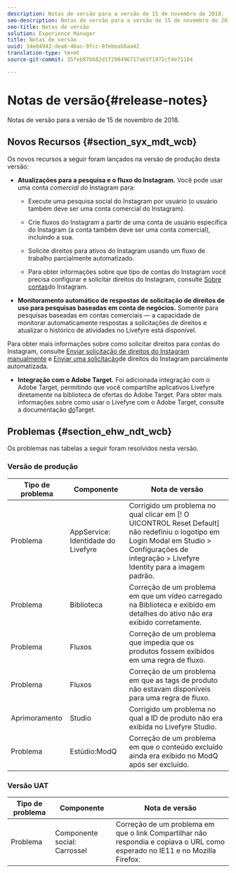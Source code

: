 ```yaml
---
description: Notas de versão para a versão de 15 de novembro de 2018.
seo-description: Notas de versão para a versão de 15 de novembro de 2018.
seo-title: Notas de versão
solution: Experience Manager
title: Notas de versão
uuid: 34e64943-dea6-46ac-9fcc-8febeab6aa42
translation-type: tm+mt
source-git-commit: 35feb87bb82d1f298496717a65f1972cf4e71104

---
```



# Notas de versão{#release-notes}

Notas de versão para a versão de 15 de novembro de 2018.

## Novos Recursos {#section_syx_mdt_wcb}

Os novos recursos a seguir foram lançados na versão de produção desta versão:

* **Atualizações para a pesquisa e o fluxo do Instagram.** Você pode usar uma conta *comercial do* Instagram para:

   * Execute uma pesquisa social do Instagram por usuário (o usuário também deve ser uma conta comercial do Instagram).

   * Crie fluxos do Instagram a partir de uma conta de usuário específica do Instagram (a conta também deve ser uma conta comercial), incluindo a sua.

   * Solicite direitos para ativos do Instagram usando um fluxo de trabalho parcialmente automatizado.

   * Para obter informações sobre que tipo de contas do Instagram você precisa configurar e solicitar direitos do Instagram, consulte [Sobre contas](/help/using/c-users-creating-accounts-with-studio-access/t-configure-social-accout-instagram/c-about-instagram-accounts.md)do Instagram.

* **Monitoramento automático de respostas de solicitação de direitos de uso para pesquisas baseadas em conta de negócios.** Somente para pesquisas baseadas em contas comerciais — a capacidade de monitorar automaticamente respostas a solicitações de direitos e atualizar o histórico de atividades no Livefyre está disponível.

Para obter mais informações sobre como solicitar direitos para contas do Instagram, consulte [Enviar solicitação de direitos do Instagram manualmente](/help/using/c-how-requesting-rights-works/c-send-instagram-manual-rights-request.md) e [Enviar uma solicitação](/help/using/c-how-requesting-rights-works/c-send-an-instagram-rights-request-from-the-library.md)de direitos do Instagram parcialmente automatizada.

* **Integração com o Adobe Target.** Foi adicionada integração com o Adobe Target, permitindo que você compartilhe aplicativos Livefyre diretamente na biblioteca de ofertas do Adobe Target. Para obter mais informações sobre como usar o Livefyre com o Adobe Target, consulte a documentação [do](https://marketing.adobe.com/resources/help/en_US/livefyre/livefyre-target.html)Target.

## Problemas {#section_ehw_ndt_wcb}

Os problemas nas tabelas a seguir foram resolvidos nesta versão.

### Versão de produção

| Tipo de problema | Componente | Nota de versão |
|--- |--- |--- |
| Problema | AppService: Identidade do Livefyre | Corrigido um problema no qual clicar em [! O UICONTROL Reset Default] não redefiniu o logotipo em Login Modal em Studio &gt; Configurações de integração &gt; Livefyre Identity para a imagem padrão. |
| Problema | Biblioteca | Correção de um problema em que um vídeo carregado na Biblioteca e exibido em detalhes do ativo não era exibido corretamente. |
| Problema | Fluxos | Correção de um problema que impedia que os produtos fossem exibidos em uma regra de fluxo. |
| Problema | Fluxos | Correção de um problema em que as tags de produto não estavam disponíveis para uma regra de fluxo. |
| Aprimoramento | Studio | Corrigido um problema no qual a ID de produto não era exibida no Livefyre Studio. |
| Problema | Estúdio:ModQ | Correção de um problema em que o conteúdo excluído ainda era exibido no ModQ após ser excluído. |

### Versão UAT

| **Tipo de problema** | **Componente** | **Nota de versão** |
|---|---|---|
| Problema | Componente social: Carrossel | Correção de um problema em que o link Compartilhar não respondia e copiava o URL como esperado no IE11 e no Mozilla Firefox. |